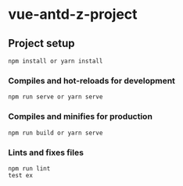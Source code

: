 # vue-antd-z-project

## Project setup
```
npm install or yarn install
```

### Compiles and hot-reloads for development
```
npm run serve or yarn serve
```

### Compiles and minifies for production
```
npm run build or yarn serve
```

<!-- ### Run your tests
```
npm run test
``` -->

### Lints and fixes files
```
npm run lint
test ex
```
